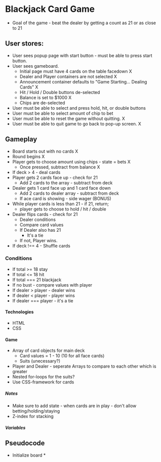 # Blackjack Card Game

* Goal of the game - beat the dealer by getting a count as 21 or as close to 21

## User stores:
* User sees popup page with start button - must be able to press start button.
* User sees gameboard.
    * Initial page must have 4 cards on the table facedown  X
    * Dealer and Player containers are not selected X
    * Announcement container defaults to "Game Starting... Dealing Cards"   X
    * Hit / Hold / Double buttons de-selected   
    * Balance is set to $1000   X
    * Chips are de-selected 
* User must be able to select and press hold, hit, or double buttons
* User must be able to select amount of chip to bet
* User must be able to reset the game without quitting. X
* User must be able to quit game to go back to pop-up screen.   X

## Gameplay
* Board starts out with no cards    X
* Round begins  X
* Player gets to choose amount using chips - state = bets   X
    * Once pressed, subtract from balance   X
* If deck > 4 - deal cards
* Player gets 2 cards face up - check for 21 
    * Add 2 cards to the array - subtract from deck
* Dealer gets 1 card face up and 1 card face down
    * Add 2 cards to dealer array - subtract from deck
    * If ace card is showing - side wager (BONUS)
* While player cards is less than 21 - if 21, return;
    * player gets to choose to hold / hit / double
* Dealer flips cards - check for 21
    * Dealer conditions
    * Compare card values
    * If Dealer also has 21
        * It's a tie 
    * If not, Player wins.
* If deck !== 4 - Shuffle cards

### Conditions
* If total >= 18 stay
* If total <= 18 hit
* If total === 21 blackjack
* If no bust - compare values with player
* If dealer > player - dealer wins
* If dealer < player - player wins
* If dealer === player - it's a tie


#### Technologies
* HTML 
* CSS


#### Game
* Array of card objects for main deck
    * Card values = 1 - 10 (10 for all face cards)
    * Suits (unecessary?)
* Player and Dealer - seperate Arrays to compare to each other which is greater
* Nested for-loops for the suits? 
* Use CSS-framework for cards


##### Notes
* Make sure to add state - when cards are in play - don't allow betting/holding/staying
* Z-index for stacking

##### Variables

## Pseudocode
* Initialize board
    * 